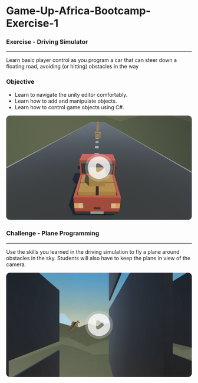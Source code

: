 # Game-Up-Africa-Bootcamp-Exercise-1

### Exercise - Driving Simulator

---

Learn basic player control as you program a car that can steer down a floating road, avoiding (or hitting) obstacles in the way

### Objective

- Learn to navigate the unity editor comfortably.
- Learn how to add and manipulate objects.
- Learn how to control game objects using C#.

[![Video Thumbnail](Readme/thumbnail-2.png)](https://drive.google.com/file/d/1U61I2UE6zyIqfIn-5ItDr8setX3oC1vA/view?usp=sharing "Play demo")

### Challenge - Plane Programming

---

Use the skills you learned in the driving simulation to fly a plane around obstacles in the sky. Students will also have to keep the plane in view of the camera.

[![Video Thumbnail](Readme/thumbnail.png)](https://drive.google.com/file/d/1E1yYVqaNcEBhOSTkXjB9O7bCzruIBrdE/view?usp=sharing "Play demo")
